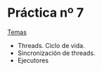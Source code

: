 # Práctica nº 7

<ins>Temas</ins>

- Threads. Ciclo de vida.
- Sincronización de threads.
- Ejecutores